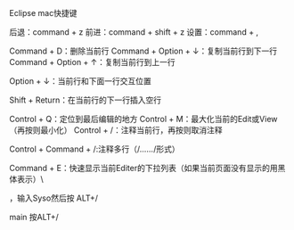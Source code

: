 Eclipse mac快捷键

后退：command + z
前进：command + shift + z
设置：command + ,

Command + D：删除当前行
Command + Option + ↓：复制当前行到下一行
Command + Option + ↑：复制当前行到上一行

Option + ↓：当前行和下面一行交互位置

Shift + Return：在当前行的下一行插入空行

Control + Q：定位到最后编辑的地方
Control + M：最大化当前的Edit或View（再按则最小化）
Control + /：注释当前行，再按则取消注释

Control + Command + /:注释多行（/*......*/形式）

Command + E：快速显示当前Editer的下拉列表（如果当前页面没有显示的用黑体表示）\

，输入Syso然后按 ALT+/

main 按ALT+/
 
